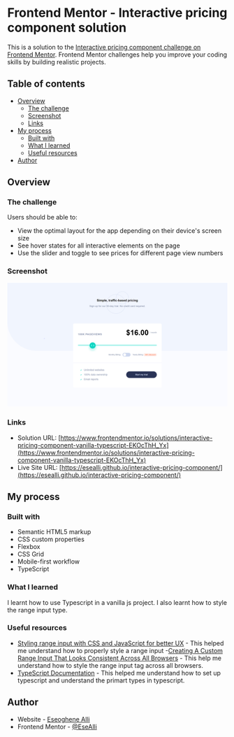 # Frontend Mentor - Interactive pricing component solution

This is a solution to the [Interactive pricing component challenge on Frontend Mentor](https://www.frontendmentor.io/challenges/interactive-pricing-component-t0m8PIyY8). Frontend Mentor challenges help you improve your coding skills by building realistic projects.

## Table of contents

- [Overview](#overview)
  - [The challenge](#the-challenge)
  - [Screenshot](#screenshot)
  - [Links](#links)
- [My process](#my-process)
  - [Built with](#built-with)
  - [What I learned](#what-i-learned)
  - [Useful resources](#useful-resources)
- [Author](#author)

## Overview

### The challenge

Users should be able to:

- View the optimal layout for the app depending on their device's screen size
- See hover states for all interactive elements on the page
- Use the slider and toggle to see prices for different page view numbers

### Screenshot

![](./screenshot.PNG)

### Links

- Solution URL: [https://www.frontendmentor.io/solutions/interactive-pricing-component-vanilla-typescript-EKOcThH_Yx](https://www.frontendmentor.io/solutions/interactive-pricing-component-vanilla-typescript-EKOcThH_Yx)
- Live Site URL: [https://esealli.github.io/interactive-pricing-component/](https://esealli.github.io/interactive-pricing-component/)

## My process

### Built with

- Semantic HTML5 markup
- CSS custom properties
- Flexbox
- CSS Grid
- Mobile-first workflow
- TypeScript

### What I learned

I learnt how to use Typescript in a vanilla js project. I also learnt how to style the range input type.

### Useful resources

- [Styling range input with CSS and JavaScript for better UX](https://nikitahl.com/style-range-input-css) - This helped me understand how to properly style a range input -[Creating A Custom Range Input That Looks Consistent Across All Browsers](https://www.smashingmagazine.com/2021/12/create-custom-range-input-consistent-browsers/) - This help me understand how to style the range input tag across all browsers.
- [TypeScript Documentation](https://www.typescriptlang.org/docs/handbook/2/everyday-types.html) - This helped me understand how to set up typescript and understand the primart types in typescript.

## Author

- Website - [Eseoghene Alli](https://esealli.github.io/)
- Frontend Mentor - [@EseAlli](https://www.frontendmentor.io/profile/EseAlli)
